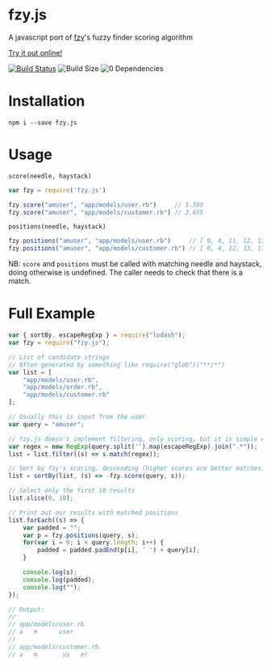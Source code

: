 # fzy.js
A javascript port of [fzy](https://github.com/jhawthorn/fzy)'s fuzzy finder scoring algorithm

[Try it out online!](https://jhawthorn.github.io/fzy-demo/)

[![Build Status](https://travis-ci.com/jhawthorn/fzy.js.svg?branch=master)](https://travis-ci.com/jhawthorn/fzy.js)
![Build Size](http://img.badgesize.io/jhawthorn/fzy.js/master/index.js.svg?compression=gzip)
![0 Dependencies](https://img.shields.io/badge/dependencies-0-44cc11.svg)

# Installation

```
npm i --save fzy.js
```


# Usage

`score(needle, haystack)`

``` javascript
var fzy = require('fzy.js')

fzy.score("amuser", "app/models/user.rb")     // 5.595
fzy.score("amuser", "app/models/customer.rb") // 3.655
```


`positions(needle, haystack)`

``` javascript
fzy.positions("amuser", "app/models/user.rb")     // [ 0, 4, 11, 12, 13, 14 ]
fzy.positions("amuser", "app/models/customer.rb") // [ 0, 4, 12, 13, 17, 18 ]
```

NB: `score` and `positions` must be called with matching needle and haystack,
doing otherwise is undefined. The caller needs to check that there is a match.


# Full Example

``` javascript
var { sortBy, escapeRegExp } = require("lodash");
var fzy = require("fzy.js");

// List of candidate strings
// Often generated by something like require("glob")("**/*")
var list = [
	"app/models/user.rb",
	"app/models/order.rb",
	"app/models/customer.rb"
];

// Usually this is input from the user
var query = "amuser";

// fzy.js doesn't implement filtering, only scoring, but it is simple enough with a regexp
var regex = new RegExp(query.split('').map(escapeRegExp).join(".*"));
list = list.filter((s) => s.match(regex));

// Sort by fzy's scoring, descending (higher scores are better matches)
list = sortBy(list, (s) => -fzy.score(query, s));

// Select only the first 10 results
list.slice(0, 10);

// Print out our results with matched positions
list.forEach((s) => {
	var padded = "";
	var p = fzy.positions(query, s);
	for(var i = 0; i < query.length; i++) {
		padded = padded.padEnd(p[i], ' ') + query[i];
	}

	console.log(s);
	console.log(padded);
	console.log("");
});

// Output:
//
// app/models/user.rb
// a   m      user
//
// app/models/customer.rb
// a   m       us   er

```
